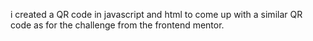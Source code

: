 i created a QR code in javascript and html to come up with a similar QR code as for the challenge from the frontend mentor.